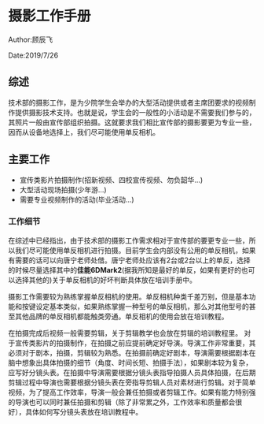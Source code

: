 # 摄影工作手册

Author:顾辰飞

Date:2019/7/26

## 综述
技术部的摄影工作，是为少院学生会举办的大型活动提供或者主席团要求的视频制作提供摄影技术支持。也就是说，学生会的一般性的小活动是不需要我们参与的，其照片一般由宣传部组织拍摄。这就要求我们相比宣传部的摄影要更为专业一些，因而从设备地选择上，我们尽可能使用单反相机。

## 主要工作

- 宣传类影片拍摄制作(招新视频、四校宣传视频、勿负韶华...)
- 大型活动现场拍摄(少年游...)
- 需要专业视频制作的活动(毕业活动...)	

### 工作细节
在综述中已经指出，由于技术部的摄影工作需求相对于宣传部的要更专业一些，所以我们尽可能使用单反相机进行拍摄。目前学生会内部没有公用的单反相机，如果有需要的话可以向唐宁老师处借。唐宁老师处应该有2台或2台以上的单反，选择的时候尽量选择其中的**佳能6DMark2**(据我所知是最好的单反，如果有更好的也可以选择其他的)关于单反相机的好坏判断具体放在培训手册中。

摄影工作需要较为熟练掌握单反相机的使用。单反相机种类千差万别，但是基本功能和按键设定基本类似，如果熟练掌握一种型号的单反相机，那么对其他型号的甚至其他品牌的单反相机都能触类旁通。单反相机的使用会放在培训教程。

在拍摄完成后视频一般需要剪辑，关于剪辑教学也会放在剪辑的培训教程里。
对于宣传类影片的拍摄制作，在拍摄之前应提前确定好导演。导演工作非常重要，其必须对于剧本，拍摄，剪辑较为熟悉。在拍摄前确定好剧本，导演需要根据剧本在脑中想象出具体拍摄的细节（角度、时间长短、拍摄手法），如果剧本较为复杂，应写好分镜头表。在拍摄中导演需要根据分镜头表指导拍摄人员具体拍摄，在后期剪辑过程中导演也需要根据分镜头表在旁指导剪辑人员对素材进行剪辑。对于简单视频，为了提高工作效率，导演一般会兼任拍摄或者剪辑工作。如果有能力特别强的导演也可以同时兼任拍摄和剪辑（除了非常累之外，工作效率和质量都会很好），具体如何写分镜头表放在培训教程中。